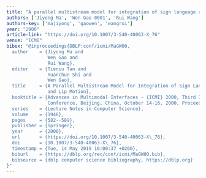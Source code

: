 ```yaml
---
title: "A parallel multistream model for integration of sign language recognition and lip motion"
authors: ['Jiyong Ma', 'Wen Gao 0001', 'Rui Wang']
authors-key: ['majiyong', 'gaowen', 'wangrui']
year: "2000"
article-link: "https://doi.org/10.1007/3-540-40063-X_76"
venue: "ICMI"
bibex: "@inproceedings{DBLP:conf/icmi/MaGW00,
  author    = {Jiyong Ma and
               Wen Gao and
               Rui Wang},
  editor    = {Tieniu Tan and
               Yuanchun Shi and
               Wen Gao},
  title     = {A Parallel Multistream Model for Integration of Sign Language Recognition
               and Lip Motion},
  booktitle = {Advances in Multimodal Interfaces - {ICMI} 2000, Third International
               Conference, Beijing, China, October 14-16, 2000, Proceedings},
  series    = {Lecture Notes in Computer Science},
  volume    = {1948},
  pages     = {582--589},
  publisher = {Springer},
  year      = {2000},
  url       = {https://doi.org/10.1007/3-540-40063-X\_76},
  doi       = {10.1007/3-540-40063-X\_76},
  timestamp = {Tue, 14 May 2019 10:00:37 +0200},
  biburl    = {https://dblp.org/rec/conf/icmi/MaGW00.bib},
  bibsource = {dblp computer science bibliography, https://dblp.org}
}"
---
```

